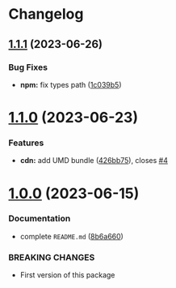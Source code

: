 # Changelog

## [1.1.1](https://github.com/heap-code/singleton/compare/v1.1.0...v1.1.1) (2023-06-26)


### Bug Fixes

* **npm:** fix types path ([1c039b5](https://github.com/heap-code/singleton/commit/1c039b5257f0739cfe8113da814ec7ff66d1d89e))

# [1.1.0](https://github.com/heap-code/singleton/compare/v1.0.0...v1.1.0) (2023-06-23)


### Features

* **cdn:** add UMD bundle ([426bb75](https://github.com/heap-code/singleton/commit/426bb7553dbd1e2b231eb85f03e5e0cdba8eee8c)), closes [#4](https://github.com/heap-code/singleton/issues/4)

# [1.0.0](https://github.com/heap-code/singleton/compare/v0.0.1...v1.0.0) (2023-06-15)


### Documentation

* complete `README.md` ([8b6a660](https://github.com/heap-code/singleton/commit/8b6a660d801e4b7fbfd88c26f9d7717cc06a7eed))


### BREAKING CHANGES

* First version of this package